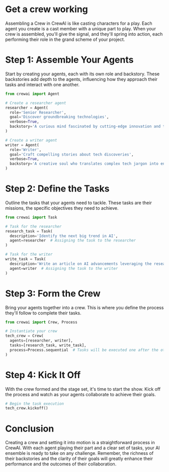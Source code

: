# Get a crew working

Assembling a Crew in CrewAI is like casting characters for a play. Each agent you create is a cast member with a unique part to play. When your crew is assembled, you'll give the signal, and they'll spring into action, each performing their role in the grand scheme of your project.

# Step 1: Assemble Your Agents

Start by creating your agents, each with its own role and backstory. These backstories add depth to the agents, influencing how they approach their tasks and interact with one another.

```python
from crewai import Agent

# Create a researcher agent
researcher = Agent(
  role='Senior Researcher',
  goal='Discover groundbreaking technologies',
  verbose=True,
  backstory='A curious mind fascinated by cutting-edge innovation and the potential to change the world, you know everything about tech.'
)

# Create a writer agent
writer = Agent(
  role='Writer',
  goal='Craft compelling stories about tech discoveries',
  verbose=True,
  backstory='A creative soul who translates complex tech jargon into engaging narratives for the masses, you write using simple words in a friendly and inviting tone that does not sounds like AI.'
)
```

# Step 2: Define the Tasks

Outline the tasks that your agents need to tackle. These tasks are their missions, the specific objectives they need to achieve.

```python
from crewai import Task

# Task for the researcher
research_task = Task(
  description='Identify the next big trend in AI',
  agent=researcher  # Assigning the task to the researcher
)

# Task for the writer
write_task = Task(
  description='Write an article on AI advancements leveraging the research made.',
  agent=writer  # Assigning the task to the writer
)
```

# Step 3: Form the Crew

Bring your agents together into a crew. This is where you define the process they'll follow to complete their tasks.

```python
from crewai import Crew, Process

# Instantiate your crew
tech_crew = Crew(
  agents=[researcher, writer],
  tasks=[research_task, write_task],
  process=Process.sequential  # Tasks will be executed one after the other
)
```

# Step 4: Kick It Off

With the crew formed and the stage set, it's time to start the show. Kick off the process and watch as your agents collaborate to achieve their goals.

```python
# Begin the task execution
tech_crew.kickoff()
```

# Conclusion

Creating a crew and setting it into motion is a straightforward process in CrewAI. With each agent playing their part and a clear set of tasks, your AI ensemble is ready to take on any challenge. Remember, the richness of their backstories and the clarity of their goals will greatly enhance their performance and the outcomes of their collaboration.